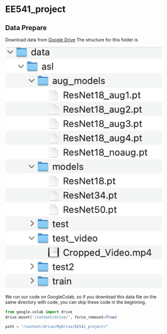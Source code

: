 # EE541_project
## Data Prepare
Download data from [Google Drive](https://drive.google.com/file/d/1xJegrU82qZxjOIWu7CtHwWHVpiExpdSQ/view?usp=sharing)
The structure for this folder is 
<p align="center"><img src="images/data_folder.png" alt="data_folder" width="500" /></p>

We run our code on GoogleColab, so if you download this data file on the same directory with code, you can skip these code in the beginning.
```python
from google.colab import drive
drive.mount('/content/drive/', force_remount=True)
```
```python
path = "/content/drive/MyDrive/EE541_project/"
```
